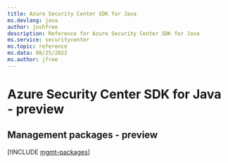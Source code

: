 ```yaml
---
title: Azure Security Center SDK for Java
ms.devlang: java
author: joshfree
description: Reference for Azure Security Center SDK for Java
ms.service: securitycenter
ms.topic: reference
ms.data: 08/25/2022
ms.author: jfree
---
```

# Azure Security Center SDK for Java - preview

## Management packages - preview
[!INCLUDE [mgmt-packages](security-center-mgmt-index.md)]